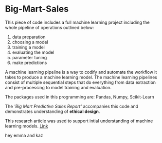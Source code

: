 # Big-Mart-Sales

This piece of code includes a full machine learning project including the whole pipeline of operations outlined below:

1. data preparation
2. choosing a model
3. training a model
4. evaluating the model
5. parameter tuning
6. make predictions



A machine learning pipeline is a way to codify and automate the workflow it takes to produce a machine learning model. The machine learning pipelines consist of multiple sequential steps that do everything from data extraction and pre-processing to model training and evaluation. 

The packages used in this programming are: Pandas, Numpy, Scikit-Learn

The *'Big Mart Predictive Sales Report'* accompanies this code and demonstrates understanding of **ethical design**.

This research article was used to support intial understanding of machine learning models. 
[Link](https://www.researchgate.net/profile/Vladimir-Nasteski/publication/328146111_An_overview_of_the_supervised_machine_learning_methods/links/5c1025194585157ac1bba147/An-overview-of-the-supervised-machine-learning-methods.pdf)


hey emma and kaz
